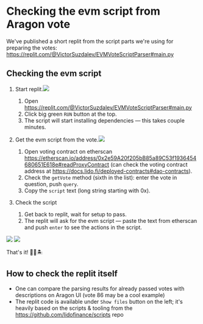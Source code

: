# Checking the evm script from Aragon vote
We've published a short replit from the script parts we're using for preparing the votes: https://replit.com/@VictorSuzdalev/EVMVoteScriptParser#main.py

## Checking the evm script

1. Start replit.![](https://user-images.githubusercontent.com/4445523/149335803-4b7c71e2-12a1-4c48-973c-c064ffa4d0a7.jpeg)

    1. Open https://replit.com/@VictorSuzdalev/EVMVoteScriptParser#main.py
    2. Click big green `RUN` button at the top.
    3. The script will start installing dependencies — this takes couple minutes.
2. Get the evm script from the vote.![](https://user-images.githubusercontent.com/4445523/149335811-1332324b-b1ba-4e4a-af2e-9c79c347ff43.jpeg)

    1. Open voting contract on etherscan https://etherscan.io/address/0x2e59A20f205bB85a89C53f1936454680651E618e#readProxyContract (can check the voting contract address at https://docs.lido.fi/deployed-contracts#dao-contracts).
    2. Check the `getVote` method (sixth in the list): enter the vote in question, push `query`.
    3. Copy the `script` text (long string starting with 0x).
3. Check the script
    
    1. Get back to replit, wait for setup to pass.
    2. The replit will ask for the evm script — paste the text from etherscan and push `enter` to see the actions in the script.
    
![](https://user-images.githubusercontent.com/4445523/149335822-1bdc0c66-18f0-43c3-b2cf-124f3706ae36.png)
![](https://user-images.githubusercontent.com/4445523/149335833-3701273a-cb7a-4076-91c7-93cde4d2db4c.png)

That's it! 💪🎉🏝

## How to check the replit itself

- One can compare the parsing results for already passed votes with descriptions on Aragon UI (vote 86 may be a cool example)
- The replit code is available under `Show files` button on the left; it's heavily based on the scripts & tooling from the https://github.com/lidofinance/scripts repo